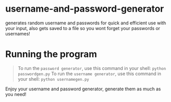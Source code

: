 # username-and-password-generator
generates random username and passwords for quick and efficient use with your input, also gets saved to a file so you wont forget your passwords or usernames!

# Running the program
> To run the `password generator`, use this command in your shell:
`python passwordgen.py`
> To run the `username generator`, use this command in your shell:
`python usernamegen.py`

Enjoy your username and password generator, generate them as much as you need!
